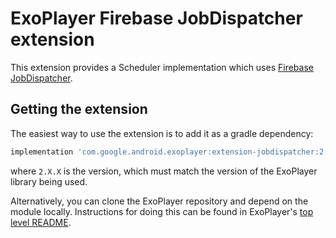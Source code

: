 # ExoPlayer Firebase JobDispatcher extension #

This extension provides a Scheduler implementation which uses [Firebase JobDispatcher][].

[Firebase JobDispatcher]: https://github.com/firebase/firebase-jobdispatcher-android

## Getting the extension ##

The easiest way to use the extension is to add it as a gradle dependency:

```gradle
implementation 'com.google.android.exoplayer:extension-jobdispatcher:2.X.X'
```

where `2.X.X` is the version, which must match the version of the ExoPlayer
library being used.

Alternatively, you can clone the ExoPlayer repository and depend on the module
locally. Instructions for doing this can be found in ExoPlayer's
[top level README][].

[top level README]: https://github.com/google/ExoPlayer/blob/release-v2/README.md

